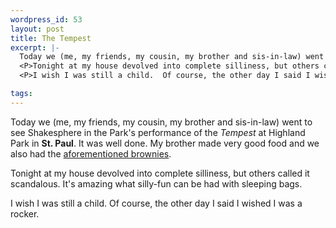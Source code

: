 ```yaml
--- 
wordpress_id: 53
layout: post
title: The Tempest
excerpt: |-
  Today we (me, my friends, my cousin, my brother and sis-in-law) went to see Shakesphere in the Park's performance of the <i>Tempest</i> at Highland Park in <B>St. Paul</B>.  It was well done.  My brother made very good food and we also had the <A HREF='/journal.php3?view=093210304549'>aforementioned brownies</A>.
  <P>Tonight at my house devolved into complete silliness, but others called it scandalous.  It's amazing what silly-fun can be had with sleeping bags.
  <P>I wish I was still a child.  Of course, the other day I said I wished I was a rocker.

tags: 
---
```


Today we (me, my friends, my cousin, my brother and sis-in-law) went to see Shakesphere in the Park's performance of the <i>Tempest</i> at Highland Park in <B>St. Paul</B>.  It was well done.  My brother made very good food and we also had the <A HREF='/journal.php3?view=093210304549'>aforementioned brownies</A>.
<P>Tonight at my house devolved into complete silliness, but others called it scandalous.  It's amazing what silly-fun can be had with sleeping bags.
<P>I wish I was still a child.  Of course, the other day I said I wished I was a rocker.
